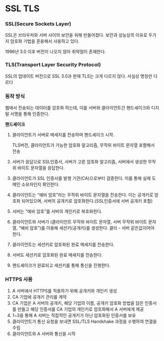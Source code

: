 # SSL TLS

### SSL(Secure Sockets Layer)

SSL은 브라우저와 서버 사이의 보안을 위해 만들어졌다. 보안과 성능상의 이유로 두가지 암호화 기법을 혼용해서 사용하고 있다.

1996년 3.0 이후 버전이 나오지 않아 취약점이 존재한다.

### TLS(Transport Layer Security Protocol)

SSL의 업데이트 버전으로 SSL 3.0과 현재 TLS는 크게 다르지 않다. 사실상 명칭만 다르다

### 동작 방식

웹에서 전송되는 데이터를 암호화 하는데, 이를 서버와 클라이언트간 핸드셰이크와 디지털 서명을 통해 인증한다.

**핸드셰이크**

1. 클라이언트가 서버로 메세지를 전송하며 핸드셰이크 시작.
    
    TLS버전, 클라이언트가 가능한 암호화 알고리즘, 무작위 바이트 문자열 포함해서 전송
    
2. 서버가 응답으로 SSL인증서, 서버가 고른 암호화 알고리즘, 서버에서 생성한 무작위 바이트 문자열을 응답한다.
3. 클라이언트가 SSL 인증서를 발행 기관(CA)으로부터 검증한다.
이를 통해 실제 도메인 소유자인지 확인한다.
4. 클라이언트는 “예비 암호”라는 무작위 바이트 문자열을 전송한다. 이는 공개키로 암호화 되어있으며, 서버의 공개키로 암호화한다.(SSL인증서에 서버 공개키 포함)
5. 서버는 “예비 암호”를 서버의 개인키로 복호화한다.
6. 클라이언트와 서버가 (클라이언트 무작위 바이트 문자열, 서버 무작위 바이트 문자열, “예비 암호”)를 이용해 세션키(공개키)를 생성한다. 클라 - 서버 같은값이어야 한다.
7. 클라이언트는 세션키로 암호화된 완료 메세지를 전송한다.
8. 서버도 세션키로 암호화된 완료 메세지를 전송한다.
9. 핸드셰이크가 완료되고 세션키를 통해 통신을 진행한다.

### HTTPS 사용

1. A 서버에서 HTTPS를 적용하기 위해 공개키와 개인키 생성
2. CA 기업에 공개키 관리를 계약
3. CA 기업은 A 서버의 공개키, 해당 기업의 이름, 공개키 암호화 방법을 담은 인증서를 만들고 해당 인증서를 CA 기업의 개인키로 암호화해서 A 서버에게 제공
4. 1~3을 통해 A 서버는 직접적인 공개키가 아닌 암호화된 인증서를 보유
5. 클라이언트가 통신 요청을 보내면 SSL/TLS Handshake 과정을 수행하여 연결을 수립
6. 클라이언트와 A 서버와 통신을 시작
